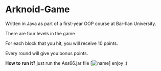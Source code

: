 # Arknoid-Game
Written in Java as part of a first-year OOP course at Bar-Ilan University.

There are four levels in the game

For each block that you hit, you will receive 10 points.

Every round will give you bonus points.

**How to run it?** 
just run the Ass66.jar file
[![name](https://github.com/omerabargel8/Arknoid-Game/blob/master/src/gameover.png?raw=true)]
enjoy :)
